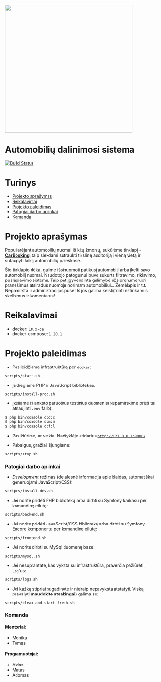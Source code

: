 ﻿<a href='https://carbooking.projektai.nfqakademija.lt/'>
   <img src='https://raw.githubusercontent.com/nfqakademija/carbooking/master/public/images/logoOrange.jpg' width="420" />
 </a>

Automobilių dalinimosi sistema
============

[![Build Status](https://travis-ci.com/nfqakademija/carbooking.svg?branch=master)](https://travis-ci.com/nfqakademija/carbooking)

# Turinys

 - [Projekto aprašymas](#Projekto_aprašymas)
 - [Reikalavimai](#Reikalavimai)
 - [Projekto paleidimas](#Projekto_paleidimas)
 - [Patogiai darbo aplinkai](#Patogiai_darbo_aplinkai)
 - [Komanda](#Komanda)

# Projekto aprašymas

Populiarėjant automobilių nuomai iš kitų žmonių, sukūrėme tinklapį - [**CarBooking**](https://carbooking.projektai.nfqakademija.lt), 
taip siekdami sutraukti tikslinę auditoriją į vieną vietą ir sutaupyti laiką automobilių paieškose.

Šio tinklapio dėka, galime išsinuomoti patikusį automobilį arba 
įkelti savo automobilį nuomai. Naudotojo patogumui buvo sukurta filtravimo, rikiavimo, puslapiavimo sistema. 
Taip pat įgyvendinta galimybė užsiprenumeruoti pranešimus atsiradus nuomoje norimam automobiliui... Žemėlapis ir t.t.
Nepamiršta ir administracijos pusė! Iš jos galima keisti/trinti netinkamus skelbimus ir komentarus!

# Reikalavimai

* docker: `18.x-ce`
* docker-compose: `1.20.1`


# Projekto paleidimas

* Pasileidžiama infrastruktūrą per `docker`:
```bash
scripts/start.sh
```

* Įsidiegiame PHP ir JavaScript bibliotekas:
```bash
scripts/install-prod.sh
```

* Įkeliame iš anksto paruoštus testinius duomenis(Nepamirškime prieš tai atnaujinti `.env` failo):
```bash
$ php bin/console d:d:c
$ php bin/console d:m:m
$ php bin/console d:f:l
```

* Pasižiūrime, ar veikia.
  Naršyklėje atidarius [`http://127.0.0.1:8000/`](http://127.0.0.1:8000/)

* Pabaigus, gražiai išjungiame:
```bash
scripts/stop.sh
```

### Patogiai darbo aplinkai

* _Development_ režimas (detalesnė informacija apie klaidas, automatiškai generuojami JavaScript/CSS):
```bash
scripts/install-dev.sh
```

* Jei norite pridėti PHP biblioteką arba dirbti su Symfony karkasu per komandinę eilutę:
```bash
scripts/backend.sh
```

* Jei norite pridėti JavaScript/CSS biblioteką arba dirbti su Symfony Encore komponentu per komandine eilutę:
```bash
scripts/frontend.sh
```

* Jei norite dirbti su MySql duomenų baze:
```bash
scripts/mysql.sh
```

* Jei nesuprantate, kas vyksta su infrastruktūra, praverčia pažiūrėti į `Log`'us:
```bash
scripts/logs.sh
```

* Jei kažką stipriai sugadinote ir niekaip nepavyksta atstatyti.
  Viską pravalyti (**naudokite atsakingai**) galima su:
```bash
scripts/clean-and-start-fresh.sh
```


### Komanda

#### Mentoriai:

 - Monika
 - Tomas

#### Programuotojai:

 - Aidas
 - Matas
 - Adomas
